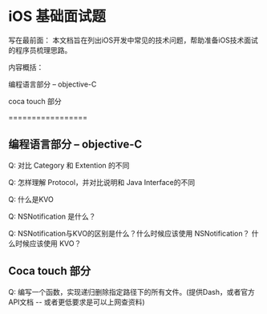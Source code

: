# iOS 基础面试题

写在最前面：
本文档旨在列出iOS开发中常见的技术问题，帮助准备iOS技术面试的程序员梳理思路。

内容概括：

编程语言部分 – objective-C

coca touch 部分

=================

## 编程语言部分 – objective-C

Q: 对比 Category 和 Extention 的不同

Q: 怎样理解 Protocol，并对比说明和 Java Interface的不同

Q: 什么是KVO

Q: NSNotification 是什么？

Q: NSNotification与KVO的区别是什么？什么时候应该使用 NSNotification？ 什么时候应该使用 KVO？

## Coca touch 部分

Q: 编写一个函数，实现递归删除指定路径下的所有文件。(提供Dash，或者官方API文档 -- 或者更低要求是可以上网查资料)
